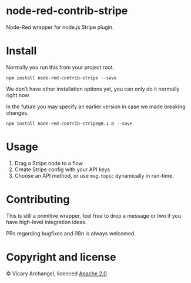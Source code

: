 # node-red-contrib-stripe

Node-Red wrapper for node.js Stripe plugin.

# Install

Normally you run this from your project root.

```
npm install node-red-contrib-stripe --save
```

We don't have other installation options yet, you can only do it normally right
now.

In the future you may specify an earlier version in case we made breaking
changes.

```
npm install node-red-contrib-stripe@0.1.0 --save
```

# Usage

1. Drag a Stripe node to a flow
2. Create Stripe config with your API keys
3. Choose an API method, or use `msg.topic` dynamically in run-time.

# Contributing

This is still a primitive wrapper, feel free to drop a message or two if you
have high-level integration ideas.

PRs regarding bugfixes and i18n is always welcomed.

# Copyright and license

&copy; Vicary Archangel, licenced [Apache 2.0](https://github.com/vicary/node-red-contrib-stripe/blob/master/LICENSE)
